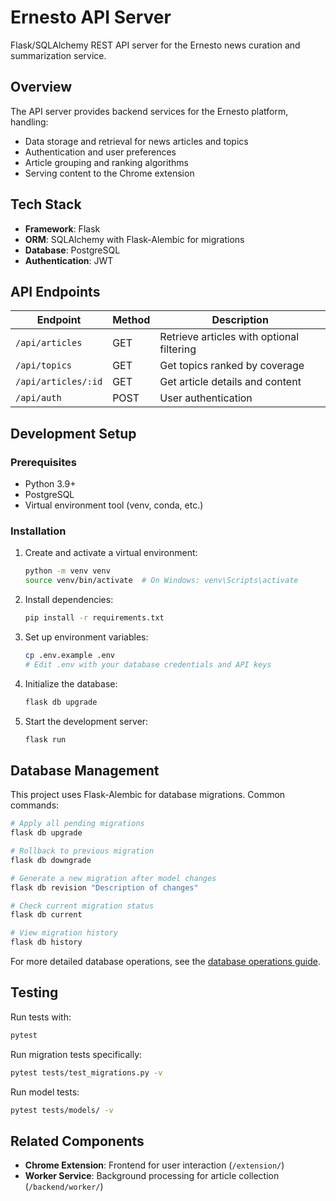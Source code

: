 # Ernesto API Server

Flask/SQLAlchemy REST API server for the Ernesto news curation and summarization service.

## Overview

The API server provides backend services for the Ernesto platform, handling:
- Data storage and retrieval for news articles and topics
- Authentication and user preferences
- Article grouping and ranking algorithms
- Serving content to the Chrome extension

## Tech Stack

- **Framework**: Flask
- **ORM**: SQLAlchemy with Flask-Alembic for migrations
- **Database**: PostgreSQL
- **Authentication**: JWT

## API Endpoints

| Endpoint            | Method | Description 
|---------------------|--------|-------------------------------------------
| `/api/articles`     | GET    | Retrieve articles with optional filtering 
| `/api/topics`       | GET    | Get topics ranked by coverage 
| `/api/articles/:id` | GET    | Get article details and content 
| `/api/auth`         | POST   | User authentication 

## Development Setup

### Prerequisites

- Python 3.9+
- PostgreSQL
- Virtual environment tool (venv, conda, etc.)

### Installation

1. Create and activate a virtual environment:
   ```bash
   python -m venv venv
   source venv/bin/activate  # On Windows: venv\Scripts\activate
   ```

2. Install dependencies:
   ```bash
   pip install -r requirements.txt
   ```

3. Set up environment variables:
   ```bash
   cp .env.example .env
   # Edit .env with your database credentials and API keys
   ```

4. Initialize the database:
   ```bash
   flask db upgrade
   ```

5. Start the development server:
   ```bash
   flask run
   ```

## Database Management

This project uses Flask-Alembic for database migrations. Common commands:

```bash
# Apply all pending migrations
flask db upgrade

# Rollback to previous migration
flask db downgrade

# Generate a new migration after model changes
flask db revision "Description of changes"

# Check current migration status
flask db current

# View migration history
flask db history
```

For more detailed database operations, see the [database operations guide](.cursor/rules/database.mdc).

## Testing

Run tests with:
```bash
pytest
```

Run migration tests specifically:
```bash
pytest tests/test_migrations.py -v
```

Run model tests:
```bash
pytest tests/models/ -v
```

## Related Components

- **Chrome Extension**: Frontend for user interaction (`/extension/`)
- **Worker Service**: Background processing for article collection (`/backend/worker/`)